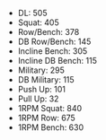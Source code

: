* DL: 505
*  Squat: 405
*  Row/Bench: 378
*  DB Row/Bench: 145
*  Incline Bench: 305
*  Incline DB Bench: 115
*  Military: 295
*  DB Military: 115
*  Push Up: 101
*  Pull Up: 32
*  1RPM Squat: 840
*  1RPM Row: 675
*  1RPM Bench: 630
